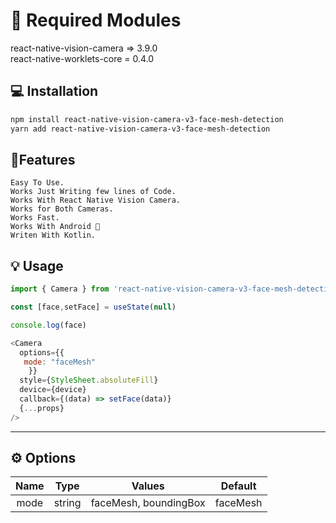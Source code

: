
# 🚨 Required Modules

react-native-vision-camera => 3.9.0 <br />
react-native-worklets-core = 0.4.0

## 💻 Installation

```sh
npm install react-native-vision-camera-v3-face-mesh-detection
yarn add react-native-vision-camera-v3-face-mesh-detection
```
## 👷Features
    Easy To Use.
    Works Just Writing few lines of Code.
    Works With React Native Vision Camera.
    Works for Both Cameras.
    Works Fast.
    Works With Android 🤖
    Writen With Kotlin.

## 💡 Usage

```js
import { Camera } from 'react-native-vision-camera-v3-face-mesh-detection';

const [face,setFace] = useState(null)

console.log(face)

<Camera
  options={{
   mode: "faceMesh"
    }}
  style={StyleSheet.absoluteFill}
  device={device}
  callback={(data) => setFace(data)}
  {...props}
/>
```


---

## ⚙️ Options

| Name |  Type    |                     Values                      | Default |
|:----:| :---: |:-----------------------------------------------:|:-------:|
| mode | string | faceMesh, boundingBox |  faceMesh  |

















